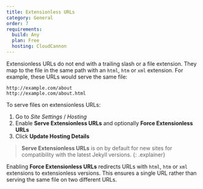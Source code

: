 ```yaml
---
title: Extensionless URLs
category: General
order: 7
requirements:
  build: Any
  plan: Free
  hosting: CloudCannon
---
```


Extensionless URLs do not end with a trailing slash or a file extension. They map to the file in the same path with an `html`, `htm` or `xml` extension. For example, these URLs would serve the same file:

~~~
http://example.com/about
http://example.com/about.html
~~~

To serve files on extensionless URLs:

1. Go to *Site Settings* / *Hosting*
2. Enable **Serve Extensionless URLs** and optionally **Force Extensionless URLs**
3. Click **Update Hosting Details**

> **Serve Extensionless URLs** is on by default for new sites for compatibility with the latest Jekyll versions.
{: .explainer}

Enabling **Force Extensionless URLs** redirects URLs with `html`, `htm` or `xml` extensions to extensionless versions.
This ensures a single URL rather than serving the same file on two different URLs.
